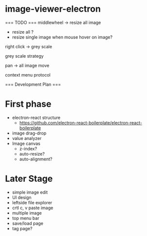 # image-viewer-electron

=== TODO ===
middlewheel -> resize all image
- resize all ?
- resize single image when mouse hover on image?

right click
-> grey scale

grey scale strategy

pan -> all image move

context menu protocol

=== Development Plan ===

# First phase
- electron-react structure
    - https://github.com/electron-react-boilerplate/electron-react-boilerplate
- image drag-drop
- value analyzer
- Image canvas
  - z-index?
  - auto-resize?
  - auto-alignment?
# Later Stage
- simple image edit
- UI design
- leftside file explorer
- crtl c, v paste image 
- multiple image
- top menu bar
- save/load page
- tag page?
